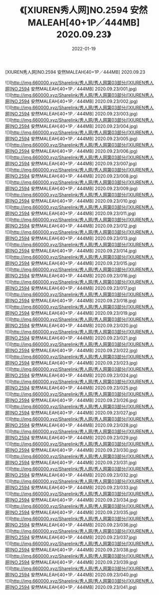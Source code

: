 ﻿---
layout: post
title:  《[XIUREN秀人网]NO.2594 安然MALEAH[40+1P／444MB] 2020.09.23》
date:   2022-01-19
img: http://img.660000.xyz/Sharelink/秀人网/秀人网第03部分/[XIUREN秀人网]NO.2594 安然MALEAH[40+1P／444MB] 2020.09.23/000.jpg
categories: [美女, 清纯, 唯美]
---

[XIUREN秀人网]NO.2594 安然MALEAH[40+1P／444MB] 2020.09.23

 ![](http://img.660000.xyz/Sharelink/秀人网/秀人网第03部分/[XIUREN秀人网]NO.2594 安然MALEAH[40+1P／444MB] 2020.09.23/001.jpg) <br>![](http://img.660000.xyz/Sharelink/秀人网/秀人网第03部分/[XIUREN秀人网]NO.2594 安然MALEAH[40+1P／444MB] 2020.09.23/002.jpg) <br>![](http://img.660000.xyz/Sharelink/秀人网/秀人网第03部分/[XIUREN秀人网]NO.2594 安然MALEAH[40+1P／444MB] 2020.09.23/003.jpg) <br>![](http://img.660000.xyz/Sharelink/秀人网/秀人网第03部分/[XIUREN秀人网]NO.2594 安然MALEAH[40+1P／444MB] 2020.09.23/004.jpg) <br>![](http://img.660000.xyz/Sharelink/秀人网/秀人网第03部分/[XIUREN秀人网]NO.2594 安然MALEAH[40+1P／444MB] 2020.09.23/005.jpg) <br>![](http://img.660000.xyz/Sharelink/秀人网/秀人网第03部分/[XIUREN秀人网]NO.2594 安然MALEAH[40+1P／444MB] 2020.09.23/006.jpg) <br>![](http://img.660000.xyz/Sharelink/秀人网/秀人网第03部分/[XIUREN秀人网]NO.2594 安然MALEAH[40+1P／444MB] 2020.09.23/007.jpg) <br>![](http://img.660000.xyz/Sharelink/秀人网/秀人网第03部分/[XIUREN秀人网]NO.2594 安然MALEAH[40+1P／444MB] 2020.09.23/008.jpg) <br>![](http://img.660000.xyz/Sharelink/秀人网/秀人网第03部分/[XIUREN秀人网]NO.2594 安然MALEAH[40+1P／444MB] 2020.09.23/009.jpg) <br>![](http://img.660000.xyz/Sharelink/秀人网/秀人网第03部分/[XIUREN秀人网]NO.2594 安然MALEAH[40+1P／444MB] 2020.09.23/010.jpg) <br>![](http://img.660000.xyz/Sharelink/秀人网/秀人网第03部分/[XIUREN秀人网]NO.2594 安然MALEAH[40+1P／444MB] 2020.09.23/011.jpg) <br>![](http://img.660000.xyz/Sharelink/秀人网/秀人网第03部分/[XIUREN秀人网]NO.2594 安然MALEAH[40+1P／444MB] 2020.09.23/012.jpg) <br>![](http://img.660000.xyz/Sharelink/秀人网/秀人网第03部分/[XIUREN秀人网]NO.2594 安然MALEAH[40+1P／444MB] 2020.09.23/013.jpg) <br>![](http://img.660000.xyz/Sharelink/秀人网/秀人网第03部分/[XIUREN秀人网]NO.2594 安然MALEAH[40+1P／444MB] 2020.09.23/014.jpg) <br>![](http://img.660000.xyz/Sharelink/秀人网/秀人网第03部分/[XIUREN秀人网]NO.2594 安然MALEAH[40+1P／444MB] 2020.09.23/015.jpg) <br>![](http://img.660000.xyz/Sharelink/秀人网/秀人网第03部分/[XIUREN秀人网]NO.2594 安然MALEAH[40+1P／444MB] 2020.09.23/016.jpg) <br>![](http://img.660000.xyz/Sharelink/秀人网/秀人网第03部分/[XIUREN秀人网]NO.2594 安然MALEAH[40+1P／444MB] 2020.09.23/017.jpg) <br>![](http://img.660000.xyz/Sharelink/秀人网/秀人网第03部分/[XIUREN秀人网]NO.2594 安然MALEAH[40+1P／444MB] 2020.09.23/018.jpg) <br>![](http://img.660000.xyz/Sharelink/秀人网/秀人网第03部分/[XIUREN秀人网]NO.2594 安然MALEAH[40+1P／444MB] 2020.09.23/019.jpg) <br>![](http://img.660000.xyz/Sharelink/秀人网/秀人网第03部分/[XIUREN秀人网]NO.2594 安然MALEAH[40+1P／444MB] 2020.09.23/020.jpg) <br>![](http://img.660000.xyz/Sharelink/秀人网/秀人网第03部分/[XIUREN秀人网]NO.2594 安然MALEAH[40+1P／444MB] 2020.09.23/021.jpg) <br>![](http://img.660000.xyz/Sharelink/秀人网/秀人网第03部分/[XIUREN秀人网]NO.2594 安然MALEAH[40+1P／444MB] 2020.09.23/022.jpg) <br>![](http://img.660000.xyz/Sharelink/秀人网/秀人网第03部分/[XIUREN秀人网]NO.2594 安然MALEAH[40+1P／444MB] 2020.09.23/023.jpg) <br>![](http://img.660000.xyz/Sharelink/秀人网/秀人网第03部分/[XIUREN秀人网]NO.2594 安然MALEAH[40+1P／444MB] 2020.09.23/024.jpg) <br>![](http://img.660000.xyz/Sharelink/秀人网/秀人网第03部分/[XIUREN秀人网]NO.2594 安然MALEAH[40+1P／444MB] 2020.09.23/025.jpg) <br>![](http://img.660000.xyz/Sharelink/秀人网/秀人网第03部分/[XIUREN秀人网]NO.2594 安然MALEAH[40+1P／444MB] 2020.09.23/026.jpg) <br>![](http://img.660000.xyz/Sharelink/秀人网/秀人网第03部分/[XIUREN秀人网]NO.2594 安然MALEAH[40+1P／444MB] 2020.09.23/027.jpg) <br>![](http://img.660000.xyz/Sharelink/秀人网/秀人网第03部分/[XIUREN秀人网]NO.2594 安然MALEAH[40+1P／444MB] 2020.09.23/028.jpg) <br>![](http://img.660000.xyz/Sharelink/秀人网/秀人网第03部分/[XIUREN秀人网]NO.2594 安然MALEAH[40+1P／444MB] 2020.09.23/029.jpg) <br>![](http://img.660000.xyz/Sharelink/秀人网/秀人网第03部分/[XIUREN秀人网]NO.2594 安然MALEAH[40+1P／444MB] 2020.09.23/030.jpg) <br>![](http://img.660000.xyz/Sharelink/秀人网/秀人网第03部分/[XIUREN秀人网]NO.2594 安然MALEAH[40+1P／444MB] 2020.09.23/031.jpg) <br>![](http://img.660000.xyz/Sharelink/秀人网/秀人网第03部分/[XIUREN秀人网]NO.2594 安然MALEAH[40+1P／444MB] 2020.09.23/032.jpg) <br>![](http://img.660000.xyz/Sharelink/秀人网/秀人网第03部分/[XIUREN秀人网]NO.2594 安然MALEAH[40+1P／444MB] 2020.09.23/033.jpg) <br>![](http://img.660000.xyz/Sharelink/秀人网/秀人网第03部分/[XIUREN秀人网]NO.2594 安然MALEAH[40+1P／444MB] 2020.09.23/034.jpg) <br>![](http://img.660000.xyz/Sharelink/秀人网/秀人网第03部分/[XIUREN秀人网]NO.2594 安然MALEAH[40+1P／444MB] 2020.09.23/035.jpg) <br>![](http://img.660000.xyz/Sharelink/秀人网/秀人网第03部分/[XIUREN秀人网]NO.2594 安然MALEAH[40+1P／444MB] 2020.09.23/036.jpg) <br>![](http://img.660000.xyz/Sharelink/秀人网/秀人网第03部分/[XIUREN秀人网]NO.2594 安然MALEAH[40+1P／444MB] 2020.09.23/037.jpg) <br>![](http://img.660000.xyz/Sharelink/秀人网/秀人网第03部分/[XIUREN秀人网]NO.2594 安然MALEAH[40+1P／444MB] 2020.09.23/038.jpg) <br>![](http://img.660000.xyz/Sharelink/秀人网/秀人网第03部分/[XIUREN秀人网]NO.2594 安然MALEAH[40+1P／444MB] 2020.09.23/039.jpg) <br>![](http://img.660000.xyz/Sharelink/秀人网/秀人网第03部分/[XIUREN秀人网]NO.2594 安然MALEAH[40+1P／444MB] 2020.09.23/040.jpg) <br>![](http://img.660000.xyz/Sharelink/秀人网/秀人网第03部分/[XIUREN秀人网]NO.2594 安然MALEAH[40+1P／444MB] 2020.09.23/041.jpg) <br>